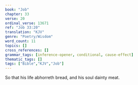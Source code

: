 ```yaml
---
book: "Job"
chapter: 33
verse: 20
ordinal_verse: 13671
ref: "Job 33:20"
translation: "KJV"
genre: "Poetry/Wisdom"
word_count: 11
topics: []
cross_references: []
grammar_tags: [inference-opener, conditional, cause-effect]
thematic_tags: []
tags: ["Bible","KJV","Job"]
---
```

So that his life abhorreth bread, and his soul dainty meat.
